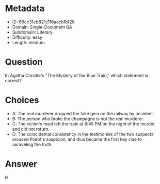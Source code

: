 # Metadata

- ID: 66ec31eb821e116aacb1bf28
- Domain: Single-Document QA
- Subdomain: Literary
- Difficulty: easy
- Length: medium

# Question

In Agatha Christie's "The Mystery of the Blue Train," which statement is correct?

# Choices

- A: The real murderer dropped the fake gem on the railway by accident.
- B: The person who broke the champagne is not the real murderer.
- C: The victim's maid left the train at 8:45 PM on the night of the murder and did not return.
- D: The coincidental consistency in the testimonies of the two suspects aroused Poirot's suspicion, and thus became the first key clue to unraveling the truth

# Answer

B
